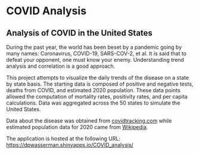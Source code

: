 # COVID Analysis
## Analysis of COVID in the United States

During the past year, the world has been beset by a pandemic going by many names: Coronavirus, COVID-19, SARS-COV-2, et al. It is said that to defeat your opponent, one must know your enemy. Understanding trend analysis and correlation is a good approach.

This project attempts to visualize the daily trends of the disease on a state by state basis. The starting data is composed of positive and negative tests, deaths from COVID, and estimated 2020 population. These data points allowed the computation of mortality rates, positivity rates, and per capita calculations. Data was aggregated across the 50 states to simulate the United States.

Data about the disease was obtained from [covidtracking.com](https://covidtracking.com/data/download/all-states-history.csv) while estimated population data for 2020 came from [Wikipedia](https://en.wikipedia.org/wiki/List_of_states_and_territories_of_the_United_States_by_population).

The application is hosted at the following URL: https://dpwasserman.shinyapps.io/COVID_analysis/
